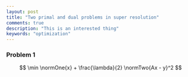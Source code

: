 ```yaml
---
layout: post
title: "Two primal and dual problems in super resolution"
comments: true
description: "This is an interested thing"
keywords: "optimization"
---
```


### Problem 1
$$ \min \normOne{x} + \frac{\lambda}{2} \normTwo{Ax - y}^2 $$